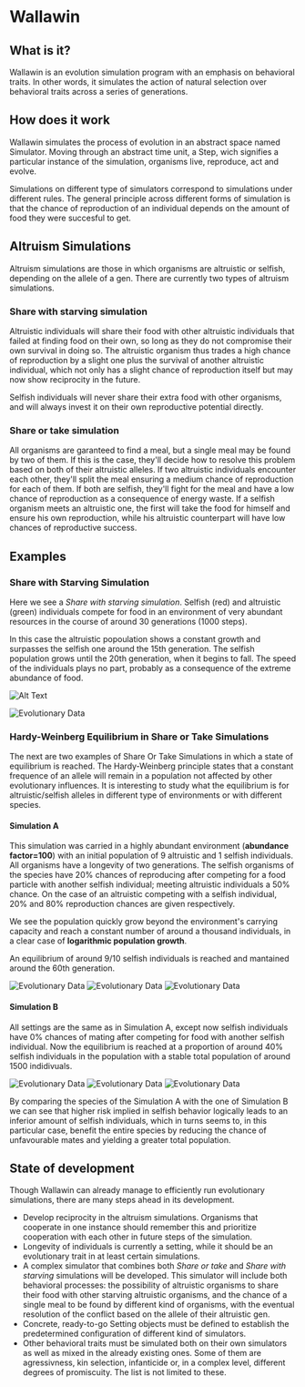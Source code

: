 # Wallawin

## What is it?

Wallawin is an evolution simulation program with an emphasis on behavioral traits. In other words, it simulates the action of natural selection over behavioral traits across a series of generations.

## How does it work

Wallawin simulates the process of evolution in an abstract space named Simulator. Moving through an abstract time unit, a Step, wich signifies a particular instance of the simulation, organisms live, reproduce, act and evolve.

Simulations on different type of simulators correspond to simulations under different rules. The general principle across different forms of simulation is that the chance of reproduction of an individual depends on the amount of food they were succesful to get.

## Altruism Simulations

Altruism simulations are those in which organisms are altruistic or selfish, depending on the allele of a gen. There are currently two types of altruism simulations.

### Share with starving simulation

Altruistic individuals will share their food with other altruistic individuals that failed at finding food on their own, so long as they do not compromise their own survival in doing so. The altruistic organism thus trades a high chance of reproduction by a slight one plus the survival of another altruistic individual, which not only has a slight chance of reproduction itself but may now show reciprocity in the future. 

Selfish individuals will never share their extra food with other organisms, and will always invest it on their own reproductive potential directly.

### Share or take simulation

All organisms are garanteed to find a meal, but a single meal may be found by two of them. If this is the case, they'll decide how to resolve this problem based on both of their altruistic alleles. If two altruistic individuals encounter each other, they'll split the meal ensuring a medium chance of reproduction for each of them. If both are selfish, they'll fight for the meal and have a low chance of reproduction as a consequence of energy waste. If a selfish organism meets an altruistic one, the first will take the food for himself and ensure his own reproduction, while his altruistic counterpart will have low chances of reproductive success.

## Examples

### Share with Starving Simulation

Here we see a *Share with starving simulation*. Selfish (red) and altruistic (green) individuals 
compete for food in an environment of very abundant resources in the course of around 
30 generations (1000 steps). 

In this case the altruistic popoulation shows a constant growth and surpasses the selfish one 
around the 15th generation. The selfish population grows until the 20th generation, when it begins to fall.
The speed of the individuals plays no part, probably as a consequence of the extreme abundance of food.


![Alt Text](https://media.giphy.com/media/5AW6l3xZx2gw71l4Rw/giphy.gif)


![Evolutionary Data](https://i.ibb.co/pWwXMgm/data.png)

### Hardy-Weinberg Equilibrium in Share or Take Simulations

The next are two examples of Share Or Take Simulations in which a state of equilibrium is reached.
The Hardy-Weinberg principle states that a constant frequence of an allele will remain in a population
not affected by other evolutionary influences. It is interesting to study what the equilibrium is for
altruistic/selfish alleles in different type of environments or with different species.

#### Simulation A

This simulation was carried in a highly abundant environment (**abundance factor=100**) 
with an initial population of 9 altruistic and 1 selfish individuals. All organisms have a longevity
of two generations. The selfish organisms of the species have 20% chances of reproducing after competing 
for a food particle with another selfish individual; meeting altruistic individuals a 50% chance.
On the case of an altruistic competing with a selfish individual, 20% and 80% reproduction chances
are given respectively.

We see the population quickly grow beyond the environment's carrying capacity and reach a constant number
of around a thousand individuals, in a clear case of **logarithmic population growth**.

An equilibrium of around 9/10 selfish individuals is reached and mantained around the 60th generation.


![Evolutionary Data](https://i.ibb.co/YXWWsB7/total-pop-data-test-6.png)
![Evolutionary Data](https://i.ibb.co/zGB6BbN/pop-growth-rate-data-test-6.png)
![Evolutionary Data](https://i.ibb.co/QXcBBf3/percentual-pop-data-test-6.png)


#### Simulation B

All settings are the same as in Simulation A, except now selfish individuals have 0% chances of 
mating after competing for food with another selfish individual. Now the equilibrium is reached at
a proportion of around 40% selfish individuals in the population with a stable total population of 
around 1500 indidivuals.

![Evolutionary Data](https://i.ibb.co/NKx563S/total-pop-data-test-8.png)
![Evolutionary Data](https://i.ibb.co/wz7QRyR/pop-growth-rate-data-test-8.png)
![Evolutionary Data](https://i.ibb.co/gZ7RRRc/percentual-pop-data-test-8.png)

By comparing the species of the Simulation A with the one of Simulation B we can see that higher risk
implied in selfish behavior logically leads to an inferior amount of selfish individuals, which in turns
seems to, in this particular case, benefit the entire species by reducing the chance of unfavourable
mates and yielding a greater total population.

## State of development

Though Wallawin can already manage to efficiently run evolutionary simulations, there are many steps ahead in its development. 

- Develop reciprocity in the altruism simulations. Organisms that cooperate in one instance should remember this and prioritize cooperation with each other in future steps of the simulation.
- Longevity of individuals is currently a setting, while it should be an evolutionary trait in at least certain simulations.
- A complex simulator that combines both *Share or take* and *Share with starving* simulations will be developed. This simulator will include both behavioral processes: the possibility of altruistic organisms to share their food with other starving altruistic organisms, and the chance of a single meal to be found by different kind of organisms, with the eventual resolution of the conflict based on the allele of their altruistic gen.
- Concrete, ready-to-go Setting objects must be defined to establish the predetermined configuration of different kind of simulators.
- Other behavioral traits must be simulated both on their own simulators as well as mixed in the already existing ones. Some of them are agressivness, kin selection, infanticide or, in a complex level, different degrees of promiscuity. The list is not limited to these.
